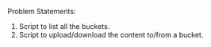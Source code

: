 Problem Statements:

1) Script to list all the buckets.
2) Script to upload/download the content to/from a bucket.